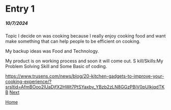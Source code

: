 # Entry 1
##### 10/7/2024
Topic I decide on was cooking because I really enjoy cooking food and want make something that can help people to be efficient on cooking.

My backup ideas was Food and Technology. 

My product is on working process and soon it will come out.
S
kill/Skills:My Problem Solving Skill and Some Basic of coding.

https://www.trusens.com/news/blog/20-kitchen-gadgets-to-improve-your-cooking-experience/?srsltid=AfmBOoo2lUaDjfX2HWt7PtSYaxby_YBzb2zLN8GGzPBiV0pUIkjqdTKB
[Next](entry02.md)

[Home](../README.md)
